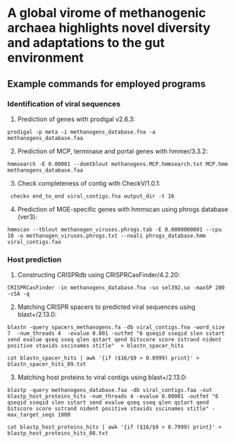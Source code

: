 # A global virome of methanogenic archaea highlights novel diversity and adaptations to the gut environment
## Example commands for employed programs

### Identification of viral sequences
1) Prediction of genes with prodigal v2.6.3:

```prodigal -p meta -i methanogens_database.fna -a methanogens_database.faa```

2) Prediction of MCP, terminase and portal genes with hmmer/3.3.2:

```hmmsearch -E 0.00001 --domtblout methanogens.MCP.hmmsearch.txt MCP.hmm methanogens_database.faa```

3) Check completeness of contig with CheckV/1.0.1:

``` checkv end_to_end viral_contigs.fna output_dir -t 16```

4) Prediction of MGE-specific genes with hmmscan using phrogs database (ver3):

```hmmscan --tblout methanogen_viruses.phrogs.tab -E 0.0000000001 --cpu 10 -o methanogen_viruses.phrogs.txt --noali phrogs_database.hmm viral_contigs.faa```

### Host prediction
1) Constructing CRISPRdb using CRISPRCasFinder/4.2.20:

```CRISPRCasFinder -in methanogens_database.fna -so sel392.so -maxSP 200 -cSA -q```

2) Matching CRISPR spacers to predicted viral sequences using blast+/2.13.0:

```blastn -query spacers_methanogens.fa -db viral_contigs.fna -word_size 7  -num_threads 4  -evalue 0.001 -outfmt "6 qseqid sseqid slen sstart send evalue qseq sseq qlen qstart qend bitscore score sstrand nident positive staxids sscinames stitle"  > blastn_spacer_hits```

```cat blastn_spacer_hits | awk '{if ($16/$9 > 0.8999) print}' > blastn_spacer_hits_09.txt```

3) Matching host proteins to viral contigs using blast+/2.13.0:

```blastp -query methanogens_database.faa -db viral_contigs.faa -out blastp_host_proteins_hits -num_threads 4 -evalue 0.00001 -outfmt "6 qseqid sseqid slen sstart send evalue qseq sseq qlen qstart qend bitscore score sstrand nident positive staxids sscinames stitle" -max_target_seqs 1000 ```

```cat blastp_host_proteins_hits | awk '{if ($16/$9 > 0.7999) print}' > blastp_host_proteins_hits_08.txt```



